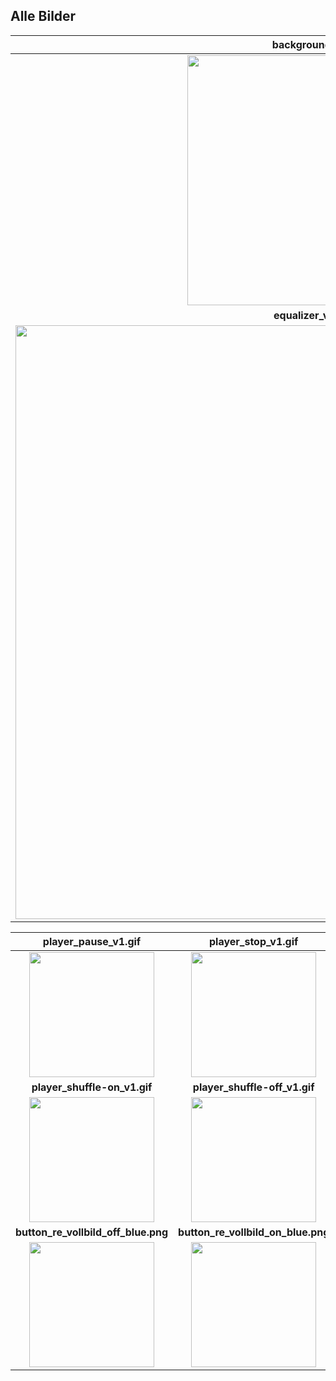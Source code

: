 ## Alle Bilder

| **background.png** |
| :---: |
| <img src="/../main/02_UI-Dashboards/A_SEITEN-DASHBOARD/B_Seiten_Medien-Dashboard/DB_Medien_Bilder/background.png" width="400"> |
| **equalizer_v2.gif** |
| <img src="/../main/02_UI-Dashboards/A_SEITEN-DASHBOARD/B_Seiten_Medien-Dashboard/DB_Medien_Bilder/equalizer_v2.gif" width="950"> |

| **player_pause_v1.gif** | **player_stop_v1.gif** | **player_next_v1.gif** |**player_back_v1.gif** |
| :---: | :---: | :---: | :---: |
| <img src="/../main/02_UI-Dashboards/A_SEITEN-DASHBOARD/B_Seiten_Medien-Dashboard/DB_Medien_Bilder/player_pause_v1.gif" width="200"> | <img src="/../main/02_UI-Dashboards/A_SEITEN-DASHBOARD/B_Seiten_Medien-Dashboard/DB_Medien_Bilder/player_stop_v1.gif" width="200"> | <img src="/../main/02_UI-Dashboards/A_SEITEN-DASHBOARD/B_Seiten_Medien-Dashboard/DB_Medien_Bilder/player_next_v1.gif" width="200"> | <img src="/../main/02_UI-Dashboards/A_SEITEN-DASHBOARD/B_Seiten_Medien-Dashboard/DB_Medien_Bilder/player_back_v1.gif" width="200"> |
| **player_shuffle-on_v1.gif** | **player_shuffle-off_v1.gif** | **player_play_v1.gif** |**button_re_back_Icon.png** |
| <img src="/../main/02_UI-Dashboards/A_SEITEN-DASHBOARD/B_Seiten_Medien-Dashboard/DB_Medien_Bilder/player_shuffle-on_v1.gif" width="200"> | <img src="/../main/02_UI-Dashboards/A_SEITEN-DASHBOARD/B_Seiten_Medien-Dashboard/DB_Medien_Bilder/player_shuffle-off_v1.gif" width="200"> | <img src="/../main/02_UI-Dashboards/A_SEITEN-DASHBOARD/B_Seiten_Medien-Dashboard/DB_Medien_Bilder/player_play_v1.gif" width="200"> | <img src="/../main/02_UI-Dashboards/A_SEITEN-DASHBOARD/B_Seiten_Medien-Dashboard/DB_Medien_Bilder/button_re_back_Icon.png" width="200"> |
| **button_re_vollbild_off_blue.png** | **button_re_vollbild_on_blue.png** | **button_re_refresh_Icon_blau.png** |
| <img src="/../main/02_UI-Dashboards/A_SEITEN-DASHBOARD/B_Seiten_Medien-Dashboard/DB_Medien_Bilder/button_re_vollbild_off_blue.png" width="200"> | <img src="/../main/02_UI-Dashboards/A_SEITEN-DASHBOARD/B_Seiten_Medien-Dashboard/DB_Medien_Bilder/button_re_vollbild_on_blue.png" width="200"> | <img src="/../main/02_UI-Dashboards/A_SEITEN-DASHBOARD/B_Seiten_Medien-Dashboard/DB_Medien_Bilder/button_re_refresh_Icon_blau.png" width="200"> |
